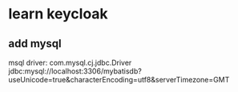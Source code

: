 # learn keycloak

## add mysql
msql driver:
com.mysql.cj.jdbc.Driver
jdbc:mysql://localhost:3306/mybatisdb?
useUnicode=true&amp;characterEncoding=utf8&amp;serverTimezone=GMT